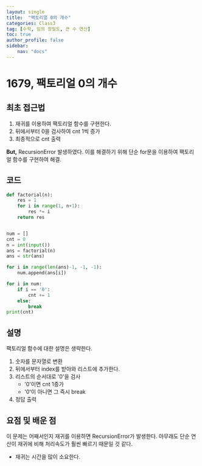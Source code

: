 ```yaml
---
layout: single
title:  "팩토리얼 0의 개수"
categories: Class3
tag: [수학, 임의 정밀도, 큰 수 연산]
toc: true
author_profile: false
sidebar: 
    nav: "docs"
---
```


# 1679, 팩토리얼 0의 개수

## 최초 접근법

1. 재귀를 이용하여 팩토리얼 함수를 구현한다.
2. 뒤에서부터 0을 검사하여 cnt 1씩 증가
3. 최종적으로 cnt 출력

**But,** RecursionError 발생하였다. 이를 해결하기 위해 단순 for문을 이용하여 팩토리얼 함수를 구현하여 해결.

## 코드

```python
def factorial(n):
    res = 1
    for i in range(1, n+1):
        res *= i
    return res


num = []
cnt = 0
n = int(input())
ans = factorial(n)
ans = str(ans)

for i in range(len(ans)-1, -1, -1):
    num.append(ans[i])

for i in num:
    if i == '0':
        cnt += 1
    else:
        break
print(cnt)
```

## 설명

팩토리얼 함수에 대한 설명은 생략한다. 

1. 숫자를 문자열로 변환
2. 뒤에서부터 index를 받아와 리스트에 추가한다. 
3. 리스트의 순서대로 '0'을 검사
   - '0'이면 cnt 1증가
   - '0'이 아니면 그 즉시 break
4. 정답 출력

## 요점 및 배운 점

이 문제는 어째서인지 재귀를 이용하면 RecursionError가 발생한다. 아무래도 단순 연산이 재귀에 비해 처리속도가 훨씬 빠르기 때문일 것 같다.

- 재귀는 시간을 많이 소요한다. 
